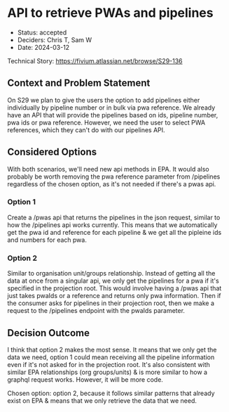 # API to retrieve PWAs and pipelines

* Status: accepted 
* Deciders: Chris T, Sam W
* Date: 2024-03-12

Technical Story: 
https://fivium.atlassian.net/browse/S29-136

## Context and Problem Statement

On S29 we plan to give the users the option to add pipelines either individually by pipeline number or in bulk via pwa reference.
We already have an API that will provide the pipelines based on ids, pipeline number, pwa ids or pwa reference. 
However, we need the user to select PWA references, which they can't do with our pipelines API.

## Considered Options
With both scenarios, we'll need new api methods in EPA. It would also probably be worth removing the pwa reference parameter from /pipelines 
regardless of the chosen option, as it's not needed if there's a pwas api. 

### Option 1
Create a /pwas api that returns the pipelines in the json request, similar to how the /pipelines api works currently. 
This means that we automatically get the pwa id and reference for each pipeline & we get all the pipleine ids and numbers for each pwa.

### Option 2
Similar to organisation unit/groups relationship. Instead of getting all the data at once from a singular api, we only get the pipelines 
for a pwa if it's specified in the projection root. 
This would involve having a /pwas api that just takes pwaIds or a reference and returns only pwa information. 
Then if the consumer asks for pipelines in their projection root, then we make a request to the /pipelines endpoint with the pwaIds parameter. 

## Decision Outcome
I think that option 2 makes the most sense. It means that we only get the data we need, option 1 could mean receiving all the pipeline information even if it's not asked for in the projection root. 
It's also consistent with similar EPA relationships (org groups/units) & is more similar to how a graphql request works. However, it will be more code. 

Chosen option: option 2, because it follows similar patterns that already exist on EPA & means that we only retrieve the data that we need. 

